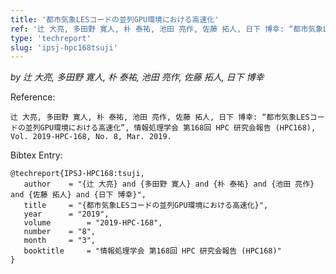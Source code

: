 ```yaml
---
title: '都市気象LESコードの並列GPU環境における高速化'
ref: '辻 大亮, 多田野 寛人, 朴 泰祐, 池田 亮作, 佐藤 拓人, 日下 博幸: “都市気象LESコードの並列GPU環境における高速化”, 情報処理学会 第168回 HPC 研究会報告 (HPC168), Vol. 2019-HPC-168, No. 8, Mar. 2019.'
type: 'techreport'
slug: 'ipsj-hpc168tsuji'
---
```


*by 辻 大亮, 多田野 寛人, 朴 泰祐, 池田 亮作, 佐藤 拓人, 日下 博幸*

Reference:
```
辻 大亮, 多田野 寛人, 朴 泰祐, 池田 亮作, 佐藤 拓人, 日下 博幸: “都市気象LESコードの並列GPU環境における高速化”, 情報処理学会 第168回 HPC 研究会報告 (HPC168), Vol. 2019-HPC-168, No. 8, Mar. 2019.
```

Bibtex Entry:
```
@techreport{IPSJ-HPC168:tsuji,
   author	 = "{辻 大亮} and {多田野 寛人} and {朴 泰祐} and {池田 亮作} and {佐藤 拓人} and {日下 博幸}",
   title	 = "{都市気象LESコードの並列GPU環境における高速化}",
   year 	 = "2019",
   volume        = "2019-HPC-168",
   number	 = "8",
   month	 = "3",
   booktitle     = "情報処理学会 第168回 HPC 研究会報告 (HPC168)"
}
```
